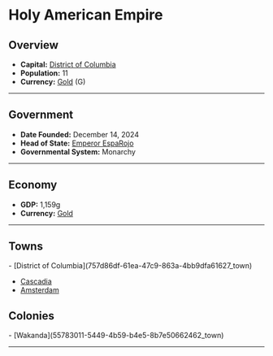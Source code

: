 <!--UNDEDITED FILE, remove this entire line if this file has been edited!-->
# <!--NAME-->Holy American Empire<!--NAME-->

## Overview

- **Capital:** <!--CAPITAL_LINK-->[District of Columbia](757d86df-61ea-47c9-863a-4bb9dfa61627_town)<!--CAPITAL_LINK-->
- **Population:** <!--POPULATION-->11<!--POPULATION-->
- **Currency:** <!--CURRENCY_LINK-->[Gold](Gold_currency)<!--CURRENCY_LINK--> (<!--CURRENCY_ABV-->G<!--CURRENCY_ABV-->)

---

## Government

- **Date Founded:** <!--FOUNDED-->December 14, 2024<!--FOUNDED-->
- **Head of State:** <!--LEADER_TITLE_LINK-->[Emperor EspaRojo](EspaRojo_user)<!--LEADER_TITLE_LINK-->
- **Governmental System:** <!--GOVERNMENT-->Monarchy<!--GOVERNMENT-->

---

## Economy

- **GDP:** <!--GDP-->1,159g<!--GDP-->
- **Currency:** <!--CURRENCY_LINK-->[Gold](Gold_currency)<!--CURRENCY_LINK-->

---

## Towns

<!--TOWNS-->- [District of Columbia](757d86df-61ea-47c9-863a-4bb9dfa61627_town)
- [Cascadia](a2ccc2ce-a59b-438f-bb76-71e69b7e5c64_town)
- [Amsterdam](9f8dff2c-8b21-4cdb-8485-1af13117c4c4_town)<!--TOWNS-->

## Colonies

<!--COLONIES-->- [Wakanda](55783011-5449-4b59-b4e5-8b7e50662462_town)<!--COLONIES-->

---
